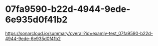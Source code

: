# 07fa9590-b22d-4944-9ede-6e935d0f41b2
https://sonarcloud.io/summary/overall?id=examly-test_07fa9590-b22d-4944-9ede-6e935d0f41b2

